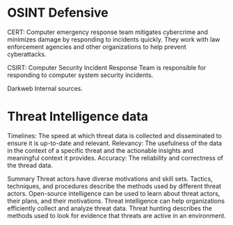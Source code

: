 # OSINT Defensive
CERT: Computer emergency response team mitigates cybercrime and minimizes damage by responding to incidents quickly. They work with law enforcement agencies and other organizations to help prevent cyberattacks. 

CSIRT: Computer Security Incident Response Team is responsible for responding to computer system security incidents. 

Darkweb
Internal sources. 

# Threat Intelligence data 
Timelines: The speed at which threat data is collected and disseminated to ensure it is up-to-date and relevant. 
Relevancy: The usefulness of the data in the context of a specific threat and the actionable insights and meaningful context it provides. 
Accuracy: The reliability and correctness of the thread data. 

Summary
Threat actors have diverse motivations and skill sets.
Tactics, techniques, and procedures describe the methods used by different threat actors. 
Open-source intelligence can be used to learn about threat actors, their plans, and their motivations. 
Threat intelligence can help organizations efficiently collect and analyze threat data. 
Threat hunting describes the methods used to look for evidence that threats are active in an environment. 
